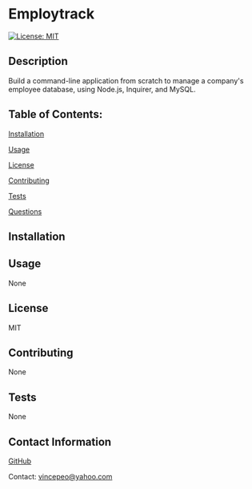 
# Employtrack
[![License: MIT](https://img.shields.io/badge/License-MIT-yellow.svg)](https://opensource.org/licenses/MIT)

## Description

 Build a command-line application from scratch to manage a company's employee database, using Node.js, Inquirer, and MySQL.

## Table of Contents:

[Installation](#installation)

[Usage](#usage)

[License](#license)

[Contributing](#contributing)

[Tests](#tests)

[Questions](#contact-information)

## Installation


## Usage
None

## License
MIT

## Contributing
None

## Tests
None

## Contact Information
[GitHub](https://github.com/Vin7ag3)

Contact: vincepeo@yahoo.com
